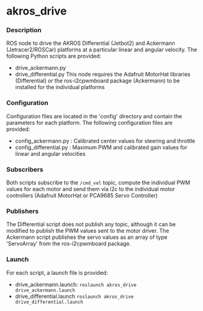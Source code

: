 # akros_drive

### Description
ROS node to drive the AKROS Differential (Jetbot2) and Ackermann (Jetracer2/ROSCar) platforms at a particular linear and angular velocity. The following Python scripts are provided:
* drive_ackermann.py
* drive_differential.py
This node requires the Adafruit MotorHat libraries (Differential) or the ros-i2cpwmboard package (Ackermann) to be installed for the individual platforms

### Configuration
Configuration files are located in the 'config' directory and contain the parameters for each platform. The following configuration files are provided:
* config_ackermann.py : Calibrated center values for steering and throttle
* config_differential.py : Maximum PWM and calibrated gain values for linear and angular velocities

### Subscribers
Both scripts subscribe to the `/cmd_vel` topic, compute the individual PWM values for each motor and send them via i2c to the individual motor controllers (Adafruit MotorHat or PCA9685 Servo Controller)

### Publishers
The Differential script does not publish any topic, although it can be modified to publish the PWM values sent to the motor driver. The Ackermann script publishes the servo values as an array of type 'ServoArray' from the ros-i2cpwmboard package. 

### Launch
For each script, a launch file is provided:
* drive_ackermann.launch: `roslaunch akros_drive drive_ackermann.launch`
* drive_differential.launch `roslaunch akros_drive drive_differential.launch`
